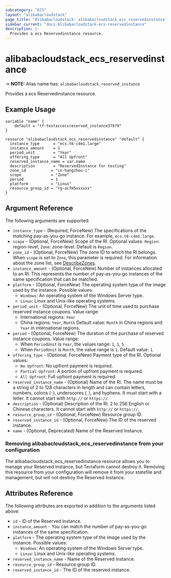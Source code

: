 ```yaml
---
subcategory: "ECS"
layout: "alibabacloudstack"
page_title: "Alibabacloudstack: alibabacloudstack_ecs_reservedinstance"
sidebar_current: "docs-Alibabacloudstack-ecs-reservedinstance"
description: |- 
  Provides a ecs Reservedinstance resource.
---
```


# alibabacloudstack_ecs_reservedinstance
-> **NOTE:** Alias name has: `alibabacloudstack_reserved_instance`

Provides a ecs Reservedinstance resource.

## Example Usage

```hcl
variable "name" {
    default = "tf-testaccecsreserved_instance37879"
}

resource "alibabacloudstack_ecs_reservedinstance" "default" {
  instance_type      = "ecs.t6-c4m1.large"
  instance_amount    = 1
  period_unit        = "Year"
  offering_type      = "All Upfront"
  reserved_instance_name = var.name
  description        = "ReservedInstance for testing"
  zone_id           = "cn-hangzhou-i"
  scope             = "Zone"
  period            = 1
  platform          = "Linux"
  resource_group_id = "rg-acfm5xxxxxx"
}
```

## Argument Reference

The following arguments are supported:

* `instance_type` - (Required, ForceNew) The specifications of the matching pay-as-you-go instance. For example, `ecs.t6-c4m1.large`.
* `scope` - (Optional, ForceNew) Scope of the RI. Optional values: `Region`: region-level, `Zone`: zone-level. Default is `Region`.
* `zone_id` - (Optional, ForceNew) The zone ID to which the RI belongs. When `scope` is set to `Zone`, this parameter is required. For information about the zone list, see [DescribeZones](https://www.alibabacloud.com/help/doc-detail/25610.html).
* `instance_amount` - (Optional, ForceNew) Number of instances allocated to an RI. This represents the number of pay-as-you-go instances of the same specification that can be matched.
* `platform` - (Optional, ForceNew) The operating system type of the image used by the instance. Possible values:
  * `Windows`: An operating system of the Windows Server type.
  * `Linux`: Linux and Unix-like operating systems.
* `period_unit` - (Optional, ForceNew) The unit of time used to purchase reserved instance coupons. Value range:
  * International regions: `Year`
  * China regions: `Year`, `Month`
  Default value: `Month` in China regions and `Year` in international regions.
* `period` - (Optional, ForceNew) The duration of the purchase of reserved instance coupons. Value range:
  * When `PeriodUnit` is `Year`, the values range: `1`, `3`, `5`.
  * When `PeriodUnit` is `Month`, the value range is `1`.
  Default value: `1`.
* `offering_type` - (Optional, ForceNew) Payment type of the RI. Optional values:
  * `No Upfront`: No upfront payment is required.
  * `Partial Upfront`: A portion of upfront payment is required.
  * `All Upfront`: Full upfront payment is required.
* `reserved_instance_name` - (Optional) Name of the RI. The name must be a string of 2 to 128 characters in length and can contain letters, numbers, colons (`:`), underscores (`_`), and hyphens. It must start with a letter. It cannot start with `http://` or `https://`.
* `description` - (Optional) Description of the RI. 2 to 256 English or Chinese characters. It cannot start with `http://` or `https://`.
* `resource_group_id` - (Optional, ForceNew) Resource group ID.
* `reserved_instance_id` - (Optional, ForceNew) The ID of the reserved instance.
* `name` - (Optional, Deprecated) Name of the Reserved Instance.

### Removing alibabacloudstack_ecs_reservedinstance from your configuration

The alibabacloudstack_ecs_reservedinstance resource allows you to manage your Reserved Instance, but Terraform cannot destroy it. Removing this resource from your configuration will remove it from your statefile and management, but will not destroy the Reserved Instance.

## Attributes Reference

The following attributes are exported in addition to the arguments listed above:

* `id` - ID of the Reserved Instance.
* `instance_amount` - You can match the number of pay-as-you-go instances of the same specification.
* `platform` - The operating system type of the image used by the instance. Possible values:
  * `Windows`: An operating system of the Windows Server type.
  * `Linux`: Linux and Unix-like operating systems.
* `reserved_instance_name` - Name of the Reserved Instance.
* `resource_group_id` - Resource group ID.
* `reserved_instance_id` - The ID of the reserved instance.